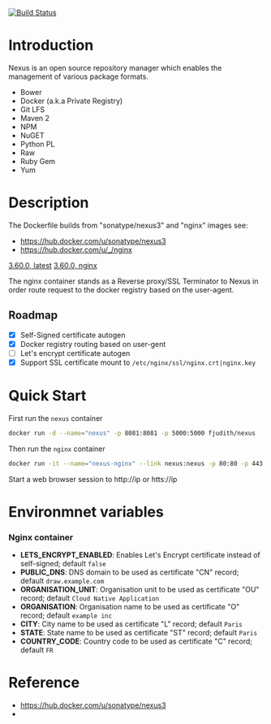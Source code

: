 [![Build Status](https://travis-ci.org/fjudith/docker-nexus.svg?branch=master)](https://travis-ci.org/fjudith/docker-nexus)

# Introduction

Nexus is an open source repository manager which enables the management of various package formats.

* Bower
* Docker (a.k.a Private Registry)
* Git LFS
* Maven 2
* NPM
* NuGET
* Python PL
* Raw
* Ruby Gem
* Yum

# Description

The Dockerfile builds from "sonatype/nexus3" and "nginx" images see:

* https://hub.docker.com/u/sonatype/nexus3
* https://hub.docker.com/u/_/nginx

[3.60.0, latest](https://github.com/fjudith/docker-nexus/tree/3.60.0)
[3.60.0, nginx](https://github.com/fjudith/docker-nexus/tree/3.60.0/nginx)

The nginx container stands as a Reverse proxy/SSL Terminator to Nexus in order route request to the docker registry based on the user-agent.

## Roadmap

* [x] Self-Signed certificate autogen
* [x] Docker registry routing based on user-gent
* [ ] Let's encrypt certificate autogen
* [x] Support SSL certificate mount to `/etc/nginx/ssl/nginx.crt|nginx.key`

# Quick Start

First run the `nexus` container

```bash
docker run -d --name="nexus" -p 8081:8081 -p 5000:5000 fjudith/nexus
```

Then run the `nginx` container

```bash
docker run -it --name="nexus-nginx" --link nexus:nexus -p 80:80 -p 443:443 fjudith/nexus:nginx
```

Start a web browser session to http://ip or htts://ip

# Environmnet variables

### Nginx container

* **LETS_ENCRYPT_ENABLED**: Enables Let's Encrypt certificate instead of self-signed; default `false`
* **PUBLIC_DNS**: DNS domain to be used as certificate "CN" record; default `draw.example.com`
* **ORGANISATION_UNIT**: Organisation unit to be used as certificate "OU" record; default `Cloud Native Application`
* **ORGANISATION**: Organisation name to be used as certificate "O" record; default `example inc`
* **CITY**: City name to be used as certificate "L" record; default `Paris`
* **STATE**: State name to be used as certificate "ST" record; default `Paris`
* **COUNTRY_CODE**: Country code to be used as certificate "C" record; default `FR`

# Reference

* https://hub.docker.com/u/sonatype/nexus3
* 